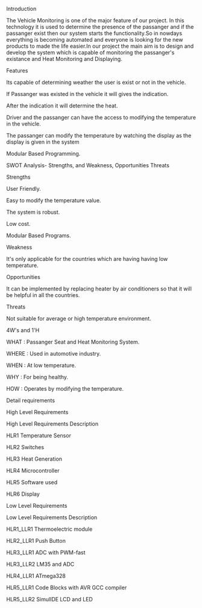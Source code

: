 Introduction

The Vehicle Monitoring is one of the major feature of our project. In this technology it is used to determine the presence of the passanger and if the passanger exist then our system starts the functionality.So in nowdays everything is becoming automated and everyone is looking for the new products to made the life easier.In our project the main aim is to design and develop the system which is capable of monitoring the passanger's existance and Heat Monitoring and Displaying.

Features

Its capable of determining weather the user is exist or not in the vehicle.

If Passanger was existed in the vehicle it will gives the indication.

After the indication it will determine the heat.

Driver and the passanger can have the access to modifying the temperature in the vehicle.

The passanger can modify the temperature by watching the display as the display is given in the system

Modular Based Programming.

SWOT Analysis- Strengths, and Weakness, Opportunities Threats

Strengths


User Friendly.

Easy to modify the temperature value.

The system is robust.

Low cost.

Modular Based Programs.

Weakness


It's only applicable for the countries which are having having low temperature.

Opportunities

It can be implemented by replacing heater by air conditioners so that it will be helpful in all the countries.

Threats

Not suitable for average or high temperature environment.

4W's and 1'H

WHAT : Passanger Seat and Heat Monitoring System.

WHERE : Used in automotive industry.

WHEN : At low temperature.

WHY : For being healthy.

HOW : Operates by modifying the temperature.

Detail requirements

High Level Requirements

High Level Requirements	Description

HLR1	Temperature Sensor

HLR2	Switches

HLR3	Heat Generation

HLR4	Microcontroller

HLR5	Software used

HLR6	Display

Low Level Requirements

Low Level Requirements	Description

HLR1_LLR1	Thermoelectric module

HLR2_LLR1	Push Button

HLR3_LLR1	ADC with PWM-fast

HLR3_LLR2	LM35 and ADC

HLR4_LLR1	ATmega328

HLR5_LLR1	Code Blocks with AVR GCC compiler

HLR5_LLR2	SimulIDE LCD and LED

